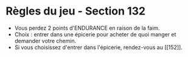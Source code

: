 # Règles du jeu - Section 132

- Vous perdez 2 points d'ENDURANCE en raison de la faim.
- Choix : entrer dans une épicerie pour acheter de quoi manger et demander votre chemin.
- Si vous choisissez d'entrer dans l'épicerie, rendez-vous au [[152]].